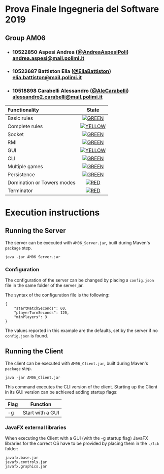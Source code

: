 # Prova Finale Ingegneria del Software 2019
## Group AM06

- ###   10522850    Aspesi Andrea ([@AndreaAspesiPoli](https://github.com/AndreaAspesiPoli))<br>andrea.aspesi@mail.polimi.it
- ###   10522687    Battiston Elia ([@EliaBattiston](https://github.com/EliaBattiston))<br>elia.battiston@mail.polimi.it
- ###   10518898    Carabelli Alessandro ([@AleCarabelli](https://github.com/AleCarabelli))<br>alessandro2.carabelli@mail.polimi.it

| Functionality | State |
|:-----------------------|:------------------------------------:|
| Basic rules | [![GREEN](https://placehold.it/15/44bb44/44bb44)](#) |
| Complete rules | [![YELLOW](https://placehold.it/15/ffdd00/ffdd00)](#) |
| Socket | [![GREEN](https://placehold.it/15/44bb44/44bb44)](#) |
| RMI | [![GREEN](https://placehold.it/15/44bb44/44bb44)](#) |
| GUI | [![YELLOW](https://placehold.it/15/ffdd00/ffdd00)](#) |
| CLI | [![GREEN](https://placehold.it/15/44bb44/44bb44)](#) |
| Multiple games | [![GREEN](https://placehold.it/15/44bb44/44bb44)](#) |
| Persistence | [![GREEN](https://placehold.it/15/44bb44/44bb44)](#) |
| Domination or Towers modes | [![RED](https://placehold.it/15/f03c15/f03c15)](#) |
| Terminator | [![RED](https://placehold.it/15/f03c15/f03c15)](#) |

<!--
[![RED](https://placehold.it/15/f03c15/f03c15)](#)
[![YELLOW](https://placehold.it/15/ffdd00/ffdd00)](#)
[![GREEN](https://placehold.it/15/44bb44/44bb44)](#)
-->

# Execution instructions
## Running the Server
The server can be executed with `AM06_Server.jar`, built during Maven's `package` step. 

```
java -jar AM06_Server.jar
```

### Configuration
The configuration of the server can be changed by placing a `config.json` file in the same folder of the server jar.

The syntax of the configuration file is the following:

```
{
    "startMatchSeconds": 60,
    "playerTurnSeconds": 120,
    "minPlayers": 3
}
```
The values reported in this example are the defaults, set by the server if no `config.json` is found.

## Running the Client
The client can be executed with `AM06_Client.jar`, built during Maven's `package` step.

```
java -jar AM06_Client.jar
```

This command executes the CLI version of the client. Starting up the Client in its GUI version can be achieved adding startup flags:

|Flag|Function|
|-|-|
|-g|Start with a GUI|

### JavaFX external libraries
When executing the Client with a GUI (with the -g startup flag) JavaFX libraries for the correct OS have to be provided by placing them in the `./lib` folder:

```
javafx.base.jar
javafx.controls.jar
javafx.graphics.jar
```